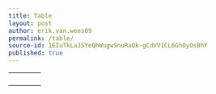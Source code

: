 ```yaml
---
title: Table
layout: post
author: erik.van.wees09
permalink: /table/
source-id: 1EIuTkLaJSYeQhWugwSnuRaQk-gCdVV1CL6GhOyOsBhY
published: true
---
```

<table>
  <tr>
    <td></td>
    <td></td>
    <td></td>
    <td></td>
  </tr>
  <tr>
    <td></td>
    <td></td>
    <td></td>
    <td></td>
  </tr>
  <tr>
    <td></td>
    <td></td>
    <td></td>
    <td></td>
  </tr>
  <tr>
    <td></td>
    <td></td>
    <td></td>
    <td></td>
  </tr>
</table>


